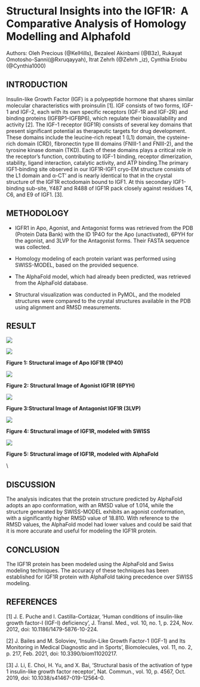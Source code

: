 <!--StartFragment-->

# **Structural Insights into the IGF1R:  A Comparative Analysis of Homology Modelling and Alphafold** 

Authors: Oleh Precious (@KelHills), Bezaleel Akinbami (@B3z), Rukayat Omotosho-Sanni(@Rxruqayyah), Itrat Zehrh (@Zehrh \_iz), Cynthia Eriobu (@Cynthia1000)


## **INTRODUCTION** 

Insulin-like Growth Factor (IGF) is a polypeptide hormone that shares similar molecular characteristics with proinsulin \[1]. IGF consists of two forms, IGF-1 and IGF-2, each with its own specific receptors (IGF-1R and IGF-2R) and binding proteins (IGFBP1–IGFBP6), which regulate their bioavailability and activity \[2]. The IGF-1 receptor (IGF1R) consists of several key domains that present significant potential as therapeutic targets for drug development. These domains include the leucine-rich repeat 1 (L1) domain, the cysteine-rich domain (CRD), fibronectin type III domains (FNIII-1 and FNIII-2), and the tyrosine kinase domain (TKD). Each of these domains plays a critical role in the receptor’s function, contributing to IGF-1 binding, receptor dimerization, stability, ligand interaction, catalytic activity, and ATP binding.The primary IGF1-binding site observed in our IGF1R-IGF1 cryo-EM structure consists of the L1 domain and α-CT′ and is nearly identical to that in the crystal structure of the IGF1R ectodomain bound to IGF1. At this secondary IGF1-binding sub-site, Y487 and R488 of IGF1R pack closely against residues T4, C6, and E9 of IGF1. \[3]. 


## **METHODOLOGY** 

- IGFR1 in Apo, Agonist, and Antagonist forms was retrieved from the PDB (Protein Data Bank) with the ID 1P4O for the Apo (unactivated), 6PYH for the agonist, and 3LVP for the Antagonist forms. Their FASTA sequence was collected. 

- Homology modeling of each protein variant was performed using SWISS-MODEL, based on the provided sequence.

- The AlphaFold model, which had already been predicted, was retrieved from the AlphaFold database.

- Structural visualization was conducted in PyMOL, and the modeled structures were compared to the crystal structures available in the PDB using alignment and RMSD measurements.


## **RESULT** 

****![](https://lh7-rt.googleusercontent.com/docsz/AD_4nXfIi40Kxw86Pyi87IdqyO6tqas57C9xWwTckKSEd3gsSEcmnqzojx7oiqqvRjihS_eRoJuQ9Y82ZkNJOxoRpzs5ONGad3utuP9Sg9sxFn0IVqscfn197daVkjkAYTturDKpln80Sm8oEhS2DV2mqf200ME?key=Fa1xiTQHd0grh7ITfhJq9w)****

****![](https://lh7-rt.googleusercontent.com/docsz/AD_4nXc2ZzgiZHbfJguuTXi8bjwwezt-ApZKRkFJlUqpVZEA_-tEG6MB8mvo1qvY9GN2p_-ON7zxg24E7E1McOoovk2VzoQFcT3D7ke1aEMe-7HZS-jbp6U0FOo7YBQ_ffTWMAeekyBjDC7cS3s-XsVND8DKw5RS?key=Fa1xiTQHd0grh7ITfhJq9w)****

**Figure 1: Structural image of Apo IGF1R (1P4O)**   

****![](https://lh7-rt.googleusercontent.com/docsz/AD_4nXdwYpeznqKUArXqNb6ZYmZw7-bS3KeSxfGeCl0mm0nDICb7FpH_rGGyl8YvDOkkOctn0Mi5MZRA1J1IbQAo565hSeHCYSO7JTZt3vH3jnLgqJshCDvYrwB0f9r9vEOc_GILxeqSuKD7a6dD2Su9m4D4JE0?key=Fa1xiTQHd0grh7ITfhJq9w)****

**Figure 2: Structural Image of Agonist IGF1R (6PYH)**

****![](https://lh7-rt.googleusercontent.com/docsz/AD_4nXcNFO2xquNuROGyzxmGajFBTSao2vVrVdekI2Z92LoCB61t3h5XL7SqsZbTS6xTmoMC5bRou6W41T5sE54T_bUNLxQn8FygngpyGP94JX3kusUh0qqpBPLjXcCsqEAt9xWRfvID2qOH4H0rQshf0E7i-9SO?key=Fa1xiTQHd0grh7ITfhJq9w)****

**Figure 3:Structural Image of Antagonist IGF1R (3LVP)**

****![](https://lh7-rt.googleusercontent.com/docsz/AD_4nXcaMWexlA6V52RxjQ4RvsJ_B9ZYER7zHCn8_-gPVrUAaBB1Yf-9ighimXjfwtB09q6lDBapJPETRVoX-6Y2lxfDJlej0nmA53oNwIFSVQ3wmlTo3FazrIohYsKdErxzAIqYZvwbii_2kxtbTXTBhnvDdzwK?key=Fa1xiTQHd0grh7ITfhJq9w)****

**Figure 4: Structural image of IGF1R, modeled with SWISS**

****![](https://lh7-rt.googleusercontent.com/docsz/AD_4nXcEumEexYCMbKe3Vi-jcYz4vVhbnu6U2UpT_mZEpD7b3hTNFouGHl8LxhCnUIotID5qMRkPmPIkV1cUgIkypRTgfmOeOQ2bQ9K3u1lFWLgGa00Tnt0yy3w-TRqCoGz0cOCwxHjO0Mi8uegkPXPfdxM5YTE?key=Fa1xiTQHd0grh7ITfhJq9w)****

**Figure 5: Structural image of IGF1R, modeled with AlphaFold**

\



## **DISCUSSION** 

The analysis indicates that the protein structure predicted by AlphaFold adopts an apo conformation, with an RMSD value of 1.014, while the structure generated by SWISS-MODEL exhibits an agonist conformation, with a significantly higher RMSD value of 18.810. With reference to the RMSD values, the AlphaFold model had lower values and could be said that it is more accurate and useful for modeling the IGF1R protein.


## **CONCLUSION**

The IGF1R protein has been modeled using the AlphaFold and Swiss modeling techniques. The accuracy of these techniques has been established for IGF1R protein with AlphaFold taking precedence over SWISS modeling.


## **REFERENCES**

\[1] J. E. Puche and I. Castilla-Cortázar, ‘Human conditions of insulin-like growth factor-I (IGF-I) deficiency’, J. Transl. Med., vol. 10, no. 1, p. 224, Nov. 2012, doi: 10.1186/1479-5876-10-224.

\[2] J. Bailes and M. Soloviev, ‘Insulin-Like Growth Factor-1 (IGF-1) and Its Monitoring in Medical Diagnostic and in Sports’, Biomolecules, vol. 11, no. 2, p. 217, Feb. 2021, doi: 10.3390/biom11020217.

\[3] J. Li, E. Choi, H. Yu, and X. Bai, ‘Structural basis of the activation of type 1 insulin-like growth factor receptor’, Nat. Commun., vol. 10, p. 4567, Oct. 2019, doi: 10.1038/s41467-019-12564-0.



<!--EndFragment-->
